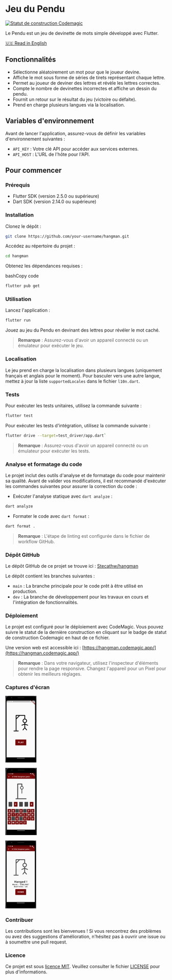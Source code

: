 # Jeu du Pendu

[![Statut de construction Codemagic](https://api.codemagic.io/apps/647ca0717007fae185dff619/647ca0717007fae185dff618/status_badge.svg)](https://codemagic.io/apps/647ca0717007fae185dff619/647ca0717007fae185dff618/latest_build)

Le Pendu est un jeu de devinette de mots simple développé avec Flutter.

[🇺🇸 Read in English](README.md)

## Fonctionnalités

- Sélectionne aléatoirement un mot pour que le joueur devine.
- Affiche le mot sous forme de séries de tirets représentant chaque lettre.
- Permet au joueur de deviner des lettres et révèle les lettres correctes.
- Compte le nombre de devinettes incorrectes et affiche un dessin du pendu.
- Fournit un retour sur le résultat du jeu (victoire ou défaite).
- Prend en charge plusieurs langues via la localisation.

## Variables d'environnement

Avant de lancer l'application, assurez-vous de définir les variables d'environnement suivantes :

- `API_KEY` : Votre clé API pour accéder aux services externes.
- `API_HOST` : L'URL de l'hôte pour l'API.

## Pour commencer

### Prérequis

- Flutter SDK (version 2.5.0 ou supérieure)
- Dart SDK (version 2.14.0 ou supérieure)

### Installation

Clonez le dépôt :

```bash
git clone https://github.com/your-username/hangman.git
```

Accédez au répertoire du projet :

```bash
cd hangman
```

Obtenez les dépendances requises :

bashCopy code

```bash
flutter pub get
```

### Utilisation

Lancez l'application :

```bash
flutter run
```

Jouez au jeu du Pendu en devinant des lettres pour révéler le mot caché.

> **Remarque** : Assurez-vous d'avoir un appareil connecté ou un émulateur pour exécuter le jeu.

### Localisation

Le jeu prend en charge la localisation dans plusieurs langues (uniquement français et anglais pour le moment). Pour basculer vers une autre langue, mettez à jour la liste `supportedLocales` dans le fichier `l10n.dart`.

### Tests

Pour exécuter les tests unitaires, utilisez la commande suivante :

```bash
flutter test
```

Pour exécuter les tests d'intégration, utilisez la commande suivante :

```bash
flutter drive --target=test_driver/app.dart`
```

> **Remarque** : Assurez-vous d'avoir un appareil connecté ou un émulateur pour exécuter les tests.

### Analyse et formatage du code

Le projet inclut des outils d'analyse et de formatage du code pour maintenir sa qualité. Avant de valider vos modifications, il est recommandé d'exécuter les commandes suivantes pour assurer la correction du code :

- Exécuter l'analyse statique avec `dart analyze` :

```bash
dart analyze
```

- Formater le code avec `dart format` :

```bash
dart format .
```

> **Remarque** : L'étape de linting est configurée dans le fichier de workflow GitHub.

### Dépôt GitHub

Le dépôt GitHub de ce projet se trouve ici : [Stecathw/hangman](https://github.com/Stecathw/hangman)

Le dépôt contient les branches suivantes :

- `main` : La branche principale pour le code prêt à être utilisé en production.
- `dev` : La branche de développement pour les travaux en cours et l'intégration de fonctionnalités.

### Déploiement

Le projet est configuré pour le déploiement avec CodeMagic. Vous pouvez suivre le statut de la dernière construction en cliquant sur le badge de statut de construction Codemagic en haut de ce fichier.

Une version web est accessible ici : [https://hangman.codemagic.app/](https://hangman.codemagic.app/)

> **Remarque** : Dans votre navigateur, utilisez l'inspecteur d'éléments pour rendre la page responsive. Changez l'appareil pour un Pixel pour obtenir les meilleurs réglages.

### Captures d'écran

![La page de démarrage](schema/start_page.png)

![Pendant une partie](schema/play_page.png)

![Perdu !](schema/hang_page.png)

### Contribuer

Les contributions sont les bienvenues ! Si vous rencontrez des problèmes ou avez des suggestions d'amélioration, n'hésitez pas à ouvrir une issue ou à soumettre une pull request.

### Licence

Ce projet est sous [licence MIT](LICENSE). Veuillez consulter le fichier [LICENSE](LICENSE) pour plus d'informations.
